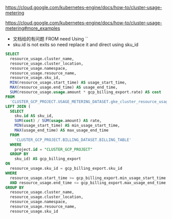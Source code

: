 <https://cloud.google.com/kubernetes-engine/docs/how-to/cluster-usage-metering>

<https://cloud.google.com/kubernetes-engine/docs/how-to/cluster-usage-metering#more_examples>

- 文档给的有问题 FROM need Using ``
- sku.id is not exits so need replace it and direct using sku_id

```sql
SELECT
  resource_usage.cluster_name,
  resource_usage.cluster_location,
  resource_usage.namespace,
  resource_usage.resource_name,
  resource_usage.sku_id,
  MIN(resource_usage.start_time) AS usage_start_time,
  MAX(resource_usage.end_time) AS usage_end_time,
  SUM(resource_usage.usage.amount * gcp_billing_export.rate) AS cost
FROM
  'CLUSTER_GCP_PROJECT.USAGE_METERING_DATASET.gke_cluster_resource_usage' AS resource_usage
LEFT JOIN (
  SELECT
    sku.id AS sku_id,
    SUM(cost) / SUM(usage.amount) AS rate,
    MIN(usage_start_time) AS min_usage_start_time,
    MAX(usage_end_time) AS max_usage_end_time
  FROM
    'CLUSTER_GCP_PROJECT.BILLING_DATASET.BILLING_TABLE'
  WHERE
    project.id = "CLUSTER_GCP_PROJECT"
  GROUP BY
    sku_id) AS gcp_billing_export
ON
  resource_usage.sku_id = gcp_billing_export.sku_id
WHERE
  resource_usage.start_time >= gcp_billing_export.min_usage_start_time
  AND resource_usage.end_time <= gcp_billing_export.max_usage_end_time
GROUP BY
  resource_usage.cluster_name,
  resource_usage.cluster_location,
  resource_usage.namespace,
  resource_usage.resource_name,
  resource_usage.sku_id

```

```

```

